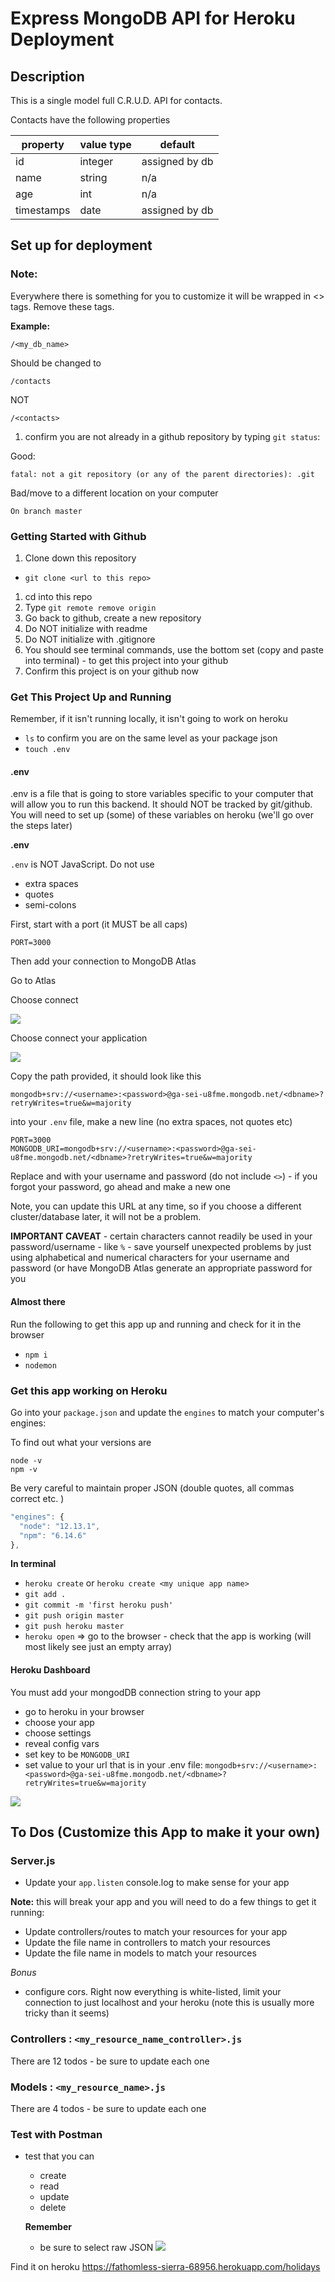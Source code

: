 # Express MongoDB API for Heroku Deployment

## Description

This is a single model full C.R.U.D. API for contacts.

Contacts have the following properties

| property   | value type | default        |
| ---------- | ---------- | -------------- |
| id         | integer    | assigned by db |
| name       | string     | n/a            |
| age        | int        | n/a            |
| timestamps | date       | assigned by db |

## Set up for deployment

### Note:

Everywhere there is something for you to customize it will be wrapped in <> tags. Remove these tags.

**Example:**

```
/<my_db_name>
```

Should be changed to

```
/contacts
```

NOT

```
/<contacts>
```

1. confirm you are not already in a github repository by typing `git status`:

Good:

```
fatal: not a git repository (or any of the parent directories): .git
```

Bad/move to a different location on your computer

```
On branch master
```

### Getting Started with Github

1. Clone down this repository

- `git clone <url to this repo>`

1. cd into this repo
1. Type `git remote remove origin`
1. Go back to github, create a new repository
1. Do NOT initialize with readme
1. Do NOT initialize with .gitignore
1. You should see terminal commands, use the bottom set (copy and paste into terminal) - to get this project into your github
1. Confirm this project is on your github now

### Get This Project Up and Running

Remember, if it isn't running locally, it isn't going to work on heroku

- `ls` to confirm you are on the same level as your package json
- `touch .env`

#### .env

.env is a file that is going to store variables specific to your computer that will allow you to run this backend. It should NOT be tracked by git/github. You will need to set up (some) of these variables on heroku (we'll go over the steps later)

**.env**

`.env` is NOT JavaScript. Do not use

- extra spaces
- quotes
- semi-colons

First, start with a port (it MUST be all caps)

```
PORT=3000
```

Then add your connection to MongoDB Atlas

Go to Atlas

Choose connect

![](https://i.imgur.com/3ol81mW.png)

Choose connect your application

![](https://i.imgur.com/doSsWHc.png)

Copy the path provided, it should look like this

```
mongodb+srv://<username>:<password>@ga-sei-u8fme.mongodb.net/<dbname>?retryWrites=true&w=majority
```

into your `.env` file, make a new line (no extra spaces, not quotes etc)

```
PORT=3000
MONGODB_URI=mongodb+srv://<username>:<password>@ga-sei-u8fme.mongodb.net/<dbname>?retryWrites=true&w=majority
```

Replace <username> and <password> with your username and password (do not include `<>`) - if you forgot your password, go ahead and make a new one

Note, you can update this URL at any time, so if you choose a different cluster/database later, it will not be a problem.

**IMPORTANT CAVEAT** - certain characters cannot readily be used in your password/username - like `%` - save yourself unexpected problems by just using alphabetical and numerical characters for your username and password (or have MongoDB Atlas generate an appropriate password for you

#### Almost there

Run the following to get this app up and running and check for it in the browser

- `npm i`
- `nodemon`

### Get this app working on Heroku

Go into your `package.json` and update the `engines` to match your computer's engines:

To find out what your versions are

```
node -v
npm -v
```

Be very careful to maintain proper JSON (double quotes, all commas correct etc. )

```js
"engines": {
  "node": "12.13.1",
  "npm": "6.14.6"
},
```

**In terminal**

- `heroku create` or `heroku create <my unique app name>`
- `git add .`
- `git commit -m 'first heroku push'`
- `git push origin master`
- `git push heroku master`
- `heroku open` => go to the browser - check that the app is working (will most likely see just an empty array)

#### Heroku Dashboard

You must add your mongodDB connection string to your app

- go to heroku in your browser
- choose your app
- choose settings
- reveal config vars
- set key to be `MONGODB_URI`
- set value to your url that is in your .env file: `mongodb+srv://<username>:<password>@ga-sei-u8fme.mongodb.net/<dbname>?retryWrites=true&w=majority`

![](https://i.imgur.com/75bI0aC.png)

## To Dos (Customize this App to make it your own)

### Server.js

- Update your `app.listen` console.log to make sense for your app

**Note:** this will break your app and you will need to do a few things to get it running:

- Update controllers/routes to match your resources for your app
- Update the file name in controllers to match your resources
- Update the file name in models to match your resources

_Bonus_

- configure cors. Right now everything is white-listed, limit your connection to just localhost and your heroku (note this is usually more tricky than it seems)

### Controllers : `<my_resource_name_controller>.js`

There are 12 todos - be sure to update each one

### Models : `<my_resource_name>.js`

There are 4 todos - be sure to update each one

### Test with Postman

- test that you can

  - create
  - read
  - update
  - delete

  **Remember**

  - be sure to select raw JSON
    ![](https://i.imgur.com/8o11CJq.png)

Find it on heroku
https://fathomless-sierra-68956.herokuapp.com/holidays
